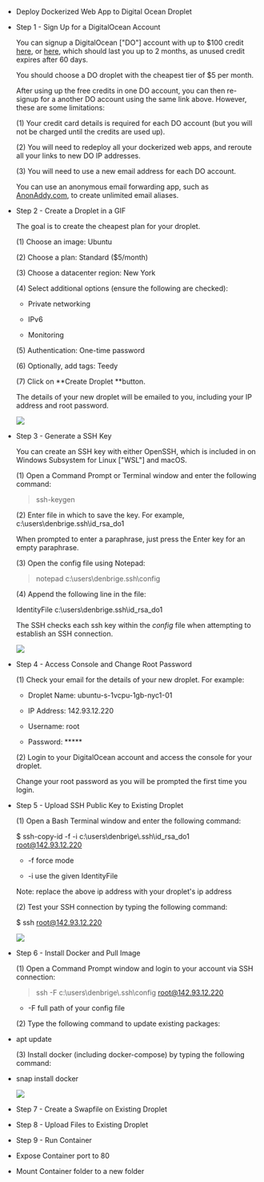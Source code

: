 - Deploy Dockerized Web App  to Digital Ocean Droplet
- Step 1 - Sign Up for a DigitalOcean Account
  
  You can signup a DigitalOcean ["DO"] account with up to $100 credit [here](https://try.digitalocean.com/performance/), or [here](https://try.digitalocean.com/kubernetes-in-minutes/), which should last you up to 2 months, as unused credit expires after 60 days.
  
  You should choose a DO droplet with the cheapest tier of $5 per month.
  
  After using up the free credits in one DO account, you can then re-signup for a another DO account using the same link above. However, these are some limitations:
  
  (1) Your credit card details is required for each DO account (but you will not be charged until the credits are used up).
  
  (2) You will need to redeploy all your dockerized web apps, and reroute all your links to new DO IP addresses.
  
  (3) You will need to use a new email address for each DO account.
  
  You can use an anonymous email forwarding app, such as [AnonAddy.com](http://anonaddy.com), to create unlimited email aliases.
- Step 2 - Create a Droplet in a GIF
  
  The goal is to create the cheapest plan for your droplet. 
  
  (1) Choose an image: Ubuntu
  
  (2) Choose a plan: Standard ($5/month)
  
  (3) Choose a datacenter region: New York
  
  (4) Select additional options (ensure the following are checked):
  
  * Private networking
  
  * IPv6
  
  * Monitoring
  
  (5) Authentication: One-time password
  
  (6) Optionally, add tags: Teedy
  
  (7) Click on **Create Droplet **button.
  
  The details of your new droplet will be emailed to you, including your IP address and root password.
  
  ![][1]
  
  [1]: images/deploy-dockerized-web-app--to-digital-ocean-droplet/step-2---create-a-droplet-in-a-gif.gif
- Step 3 - Generate a SSH Key
  
  You can create an SSH key with either OpenSSH, which is included in on Windows Subsystem for Linux ["WSL"] and macOS.
  
  (1) Open a Command Prompt or Terminal window and enter the following command:
  
     > ssh-keygen
  
  (2) Enter file in which to save the key. For example, c:\users\denbrige\.ssh\id_rsa_do1
  
  When prompted to enter a paraphrase, just press the Enter key for an empty paraphrase.
  
  (3) Open the config file using Notepad:
  
     > notepad c:\users\denbrige\.ssh\config
  
  (4) Append the following line in the file:
  
     IdentityFile c:\users\denbrige\.ssh\id_rsa_do1
  
  The SSH checks each ssh key within the *config* file when attempting to establish an SSH connection.
  
  ![][2]
  
  [2]: images/deploy-dockerized-web-app--to-digital-ocean-droplet/step-3---generate-a-ssh-key.gif
- Step 4 - Access Console and Change Root Password
  
  (1) Check your email for the details of your new droplet. For example:
  
  * Droplet Name: ubuntu-s-1vcpu-1gb-nyc1-01
  
  * IP Address: 142.93.12.220
  
  * Username: root
  
  * Password: *****
  
  (2) Login to your DigitalOcean account and access the console for your droplet.
  
  Change your root password as you will be prompted the first time you login.
- Step 5 - Upload SSH Public Key to Existing Droplet
  
  (1) Open a Bash Terminal window and enter the following command:
  
     $ ssh-copy-id -f -i c:\\users\\denbrige\\.ssh\\id_rsa_do1 root@142.93.12.220
  
  * -f force mode
  
  * -i use the given IdentityFile
  
  Note: replace the above ip address with your droplet's ip address
  
  (2) Test your SSH connection by typing the following command:
  
     $ ssh root@142.93.12.220
  
  ![][3]
  
  [3]: images/deploy-dockerized-web-app--to-digital-ocean-droplet/step-5---upload-ssh-public-key-to-existing-droplet.gif
- Step 6 - Install Docker and Pull Image
  
  (1) Open a Command Prompt window and login to your account via SSH connection:
  
     > ssh -F c:\\users\\denbrige\\.ssh\\config root@142.93.12.220
  
  * -F full path of your config file
  
  (2) Type the following command to update existing packages:
- apt update
  
  (3) Install docker (including docker-compose) by typing the following command:
- snap install docker
  
  ![][4]
  
  [4]: images/deploy-dockerized-web-app--to-digital-ocean-droplet/step-6---install-docker-and-pull-image.gif
- Step 7 - Create a Swapfile on Existing Droplet
- Step 8 - Upload Files to Existing Droplet
- Step 9 - Run Container
- Expose Container port to 80
- Mount Container folder to a new folder